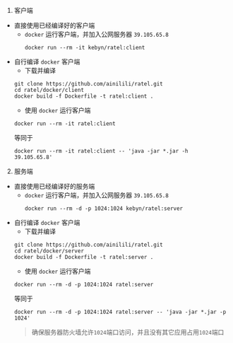 1. 客户端
  + 直接使用已经编译好的客户端
    - `docker` 运行客户端，并加入公网服务器 `39.105.65.8`
      ```
      docker run --rm -it kebyn/ratel:client
      ```
  + 自行编译 `docker` 客户端
    - 下载并编译
    ```
    git clone https://github.com/ainilili/ratel.git
    cd ratel/docker/client
    docker build -f Dockerfile -t ratel:client .
    ```
    - 使用 `docker` 运行客户端
    ```
    docker run --rm -it ratel:client
    ```
    等同于
    ```
    docker run --rm -it ratel:client -- 'java -jar *.jar -h 39.105.65.8'
    ```
2. 服务端
  + 直接使用已经编译好的服务端
    - `docker` 运行客户端，并加入公网服务器 `39.105.65.8`
      ```
      docker run --rm -d -p 1024:1024 kebyn/ratel:server
      ```
  + 自行编译 `docker` 客户端
    - 下载并编译
    ```
    git clone https://github.com/ainilili/ratel.git
    cd ratel/docker/server
    docker build -f Dockerfile -t ratel:server .
    ```
    - 使用 `docker` 运行客户端
    ```
    docker run --rm -d -p 1024:1024 ratel:server
    ```
    等同于
    ```
    docker run --rm -d -p 1024:1024 ratel:server -- 'java -jar *.jar -p 1024'
    ```
    > 确保服务器防火墙允许`1024`端口访问，并且没有其它应用占用`1024`端口
